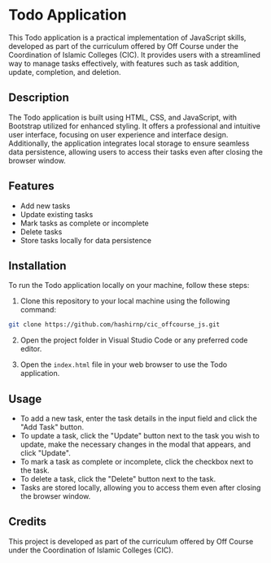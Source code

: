 # Todo Application

This Todo application is a practical implementation of JavaScript skills, developed as part of the curriculum offered by Off Course under the Coordination of Islamic Colleges (CIC). It provides users with a streamlined way to manage tasks effectively, with features such as task addition, update, completion, and deletion.

## Description

The Todo application is built using HTML, CSS, and JavaScript, with Bootstrap utilized for enhanced styling. It offers a professional and intuitive user interface, focusing on user experience and interface design. Additionally, the application integrates local storage to ensure seamless data persistence, allowing users to access their tasks even after closing the browser window.

## Features

- Add new tasks
- Update existing tasks
- Mark tasks as complete or incomplete
- Delete tasks
- Store tasks locally for data persistence

## Installation

To run the Todo application locally on your machine, follow these steps:

1. Clone this repository to your local machine using the following command:

```bash
git clone https://github.com/hashirnp/cic_offcourse_js.git
```

2. Open the project folder in Visual Studio Code or any preferred code editor.

3. Open the `index.html` file in your web browser to use the Todo application.

## Usage

- To add a new task, enter the task details in the input field and click the "Add Task" button.
- To update a task, click the "Update" button next to the task you wish to update, make the necessary changes in the modal that appears, and click "Update".
- To mark a task as complete or incomplete, click the checkbox next to the task.
- To delete a task, click the "Delete" button next to the task.
- Tasks are stored locally, allowing you to access them even after closing the browser window.

## Credits

This project is developed as part of the curriculum offered by Off Course under the Coordination of Islamic Colleges (CIC).



